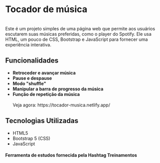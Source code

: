 <h1> Tocador de música </h1> <br>
Este é um projeto simples de uma página web que permite aos usuários escutarem suas músicas preferidas, como o player do Spotify. Ele usa HTML, um pouco de CSS, Bootstrap e JavaScript para fornecer uma experiência interativa.

<h2>Funcionalidades</h2>
<ul>
<li><strong>Retroceder e avançar música</strong></li>
<li><strong>Pause e despause</strong></li>
<li><strong>Modo "shuffle"</strong></li>
<li><strong>Manipular a barra de progresso da música</strong></li>
<li><strong>Função de repetição da música</strong></li><br>
Veja agora: https://tocador-musica.netlify.app/
</ul>
<h2>Tecnologias Utilizadas</h2>
<ul>
<li>HTML5</li>
<li>Bootstrap 5 (CSS)</li>
<li>JavaScript</li>
</ul>
<h4>Ferramenta de estudos fornecida pela Hashtag Treinamentos</h4>
